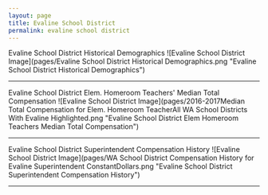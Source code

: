 ```yaml
---
layout: page
title: Evaline School District
permalink: evaline school district
---
```



Evaline School District Historical Demographics
![Evaline School District Image](pages/Evaline School District Historical Demographics.png "Evaline School District Historical Demographics")

___

Evaline School District Elem. Homeroom Teachers' Median Total Compensation
![Evaline School District Image](pages/2016-2017Median Total Compensation for Elem. Homeroom TeacherAll WA School Districts With Evaline Highlighted.png "Evaline School District Elem Homeroom Teachers Median Total Compensation")

___

Evaline School District Superintendent Compensation History
![Evaline School District Image](pages/WA School District Compensation History for Evaline Superintendent ConstantDollars.png "Evaline School District Superintendent Compensation History")

___

